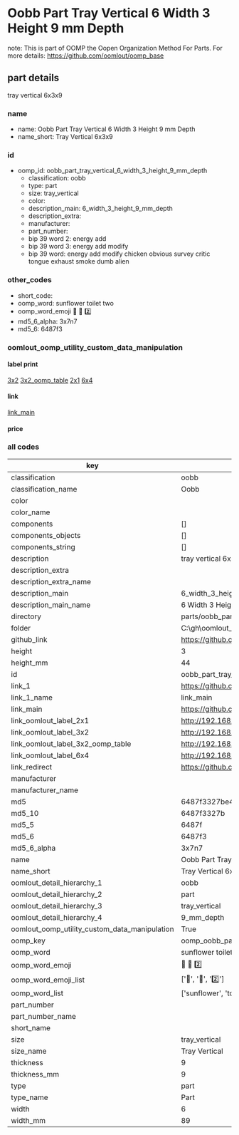 # Oobb Part Tray Vertical 6 Width 3 Height 9 mm Depth  

note: This is part of OOMP the Oopen Organization Method For Parts. For more details: https://github.com/oomlout/oomp_base

##  part details
  



tray vertical 6x3x9



### name
* name: Oobb Part Tray Vertical 6 Width 3 Height 9 mm Depth
* name_short: Tray Vertical 6x3x9 
### id
* oomp_id: oobb_part_tray_vertical_6_width_3_height_9_mm_depth
  * classification: oobb
  * type: part
  * size: tray_vertical
  * color: 
  * description_main: 6_width_3_height_9_mm_depth
  * description_extra: 
  * manufacturer: 
  * part_number: 
  * bip 39 word 2: energy add
  * bip 39 word 3: energy add modify
  * bip 39 word: energy add modify chicken obvious survey critic tongue exhaust smoke dumb alien

### other_codes
* short_code: 
* oomp_word: sunflower toilet two
* oomp_word_emoji :sunflower: :toilet: :two:
* md5_6_alpha: 3x7n7
* md5_6: 6487f3






### oomlout_oomp_utility_custom_data_manipulation
#### label print
[3x2](http://192.168.1.245:1112/?label=oomp%203x7n7)
[3x2_oomp_table](http://192.168.1.108:1112/?label=oomp%203x7n7)
[2x1](http://192.168.1.242:1112/?label=oomp%203x7n7)
[6x4](http://192.168.1.55:1112/?label=oomp%203x7n7)    

#### link

[link_main](https://github.com/oomlout/oomlout_oobb_version_4_generated_parts/tree/main/navigation_oomp/oobb/part/tray_vertical/6_width_3_height_9_mm_depth/part)                              

#### price







### all codes 
| key | value |  
| --- | --- |  
| classification | oobb |  
| classification_name | Oobb |  
| color |  |  
| color_name |  |  
| components | [] |  
| components_objects | [] |  
| components_string | [] |  
| description | tray vertical 6x3x9 |  
| description_extra |  |  
| description_extra_name |  |  
| description_main | 6_width_3_height_9_mm_depth |  
| description_main_name | 6 Width 3 Height 9 mm Depth |  
| directory | parts/oobb_part_tray_vertical_6_width_3_height_9_mm_depth |  
| folder | C:\gh\oomlout_oobb_version_4_generated_parts\parts\oobb_part_tray_vertical_6_width_3_height_9_mm_depth |  
| github_link | https://github.com/oomlout/oomlout_oomp_part_src/tree/main/parts/oobb_part_tray_vertical_6_width_3_height_9_mm_depth |  
| height | 3 |  
| height_mm | 44 |  
| id | oobb_part_tray_vertical_6_width_3_height_9_mm_depth |  
| link_1 | https://github.com/oomlout/oomlout_oobb_version_4_generated_parts/tree/main/navigation_oomp/oobb/part/tray_vertical/6_width_3_height_9_mm_depth/part |  
| link_1_name | link_main |  
| link_main | https://github.com/oomlout/oomlout_oobb_version_4_generated_parts/tree/main/navigation_oomp/oobb/part/tray_vertical/6_width_3_height_9_mm_depth/part |  
| link_oomlout_label_2x1 | http://192.168.1.242:1112/?label=oomp%203x7n7 |  
| link_oomlout_label_3x2 | http://192.168.1.245:1112/?label=oomp%203x7n7 |  
| link_oomlout_label_3x2_oomp_table | http://192.168.1.108:1112/?label=oomp%203x7n7 |  
| link_oomlout_label_6x4 | http://192.168.1.55:1112/?label=oomp%203x7n7 |  
| link_redirect | https://github.com/oomlout/oomlout_oobb_version_4_generated_parts/tree/main/parts/oobb_tray_vertical_06_03_09 |  
| manufacturer |  |  
| manufacturer_name |  |  
| md5 | 6487f3327be4667b6acc527b1d40ca50 |  
| md5_10 | 6487f3327b |  
| md5_5 | 6487f |  
| md5_6 | 6487f3 |  
| md5_6_alpha | 3x7n7 |  
| name | Oobb Part Tray Vertical 6 Width 3 Height 9 mm Depth |  
| name_short | Tray Vertical 6x3x9  |  
| oomlout_detail_hierarchy_1 | oobb |  
| oomlout_detail_hierarchy_2 | part |  
| oomlout_detail_hierarchy_3 | tray_vertical |  
| oomlout_detail_hierarchy_4 | 9_mm_depth |  
| oomlout_oomp_utility_custom_data_manipulation | True |  
| oomp_key | oomp_oobb_part_tray_vertical_6_width_3_height_9_mm_depth |  
| oomp_word | sunflower toilet two |  
| oomp_word_emoji | :sunflower: :toilet: :two: |  
| oomp_word_emoji_list | [':sunflower:', ':toilet:', ':two:'] |  
| oomp_word_list | ['sunflower', 'toilet', 'two'] |  
| part_number |  |  
| part_number_name |  |  
| short_name |  |  
| size | tray_vertical |  
| size_name | Tray Vertical |  
| thickness | 9 |  
| thickness_mm | 9 |  
| type | part |  
| type_name | Part |  
| width | 6 |  
| width_mm | 89 |  
